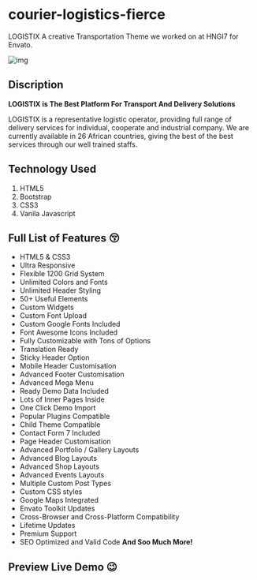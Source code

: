 # courier-logistics-fierce

LOGISTIX A creative Transportation Theme we worked on at HNGI7 for Envato.

![img](https://i.ibb.co/d69Gkr7/Screenshot-346.png)

## Discription 

**LOGISTIX is The Best Platform For Transport And Delivery Solutions**

LOGISTIX is a representative logistic operator, providing full range of delivery services for individual, cooperate and industrial company. We are currently available in 26 African countries, giving the best of the best services through our well trained staffs.

## Technology Used

1) HTML5
2) Bootstrap
3) CSS3
4) Vanila Javascript

## Full List of Features 😚

 - HTML5 & CSS3
 - Ultra Responsive 
 - Flexible 1200 Grid System
 - Unlimited Colors and Fonts
 - Unlimited Header Styling
 - 50+ Useful Elements
 - Custom Widgets
 - Custom Font Upload
 - Custom Google Fonts Included
 - Font Awesome Icons Included
 - Fully Customizable with Tons of Options
 - Translation Ready
 - Sticky Header Option
 - Mobile Header Customisation
 - Advanced Footer Customisation
 - Advanced Mega Menu
 - Ready Demo Data Included
 - Lots of Inner Pages Inside
 - One Click Demo Import
 - Popular Plugins Compatible
 - Child Theme Compatible
 - Contact Form 7 Included
 - Page Header Customisation
 - Advanced Portfolio / Gallery Layouts
 - Advanced Blog Layouts
 - Advanced Shop Layouts
 - Advanced Events Layouts
 - Multiple Custom Post Types
 - Custom CSS styles
 - Google Maps Integrated
 - Envato Toolkit Updates
 - Cross-Browser and Cross-Platform Compatibility
 - Lifetime Updates
 - Premium Support
 - SEO Optimized and Valid Code
**And Soo Much More!**

## Preview Live Demo 😉